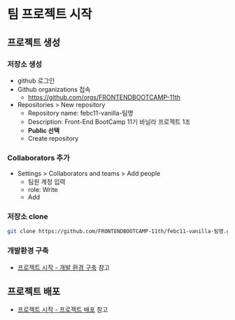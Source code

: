 # 팀 프로젝트 시작
## 프로젝트 생성
### 저장소 생성
* github 로그인
* Github organizations 접속
  - <https://github.com/orgs/FRONTENDBOOTCAMP-11th>
* Repositories > New repository
  - Repository name: febc11-vanilla-팀명
  - Description: Front-End BootCamp 11기 바닐라 프로젝트 1조
  - **Public 선택**
  - Create repository

### Collaborators 추가
* Settings > Collaborators and teams > Add people
  - 팀원 계정 입력
  - role: Write
  - Add

### 저장소 clone
```sh
git clone https://github.com/FRONTENDBOOTCAMP-11th/febc11-vanilla-팀명.git
```

### 개발환경 구축
* [프로젝트 시작 - 개발 환경 구축](./02.start.md#개발-환경-구축) 참고

## 프로젝트 배포
* [프로젝트 시작 - 프로젝트 배포](./02.start.md#프로젝트-배포) 참고